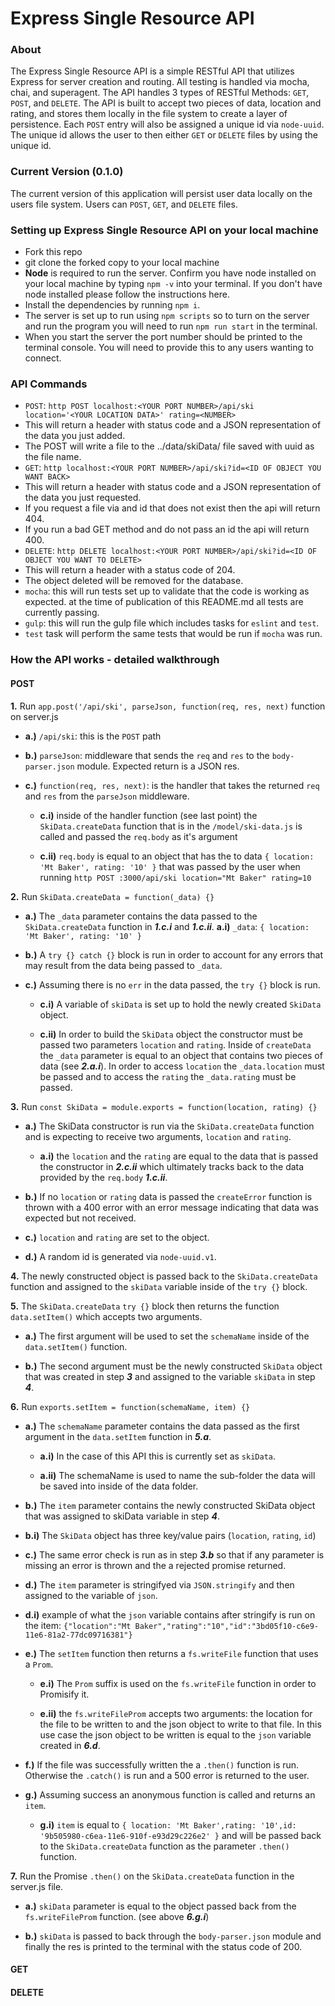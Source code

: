 # Express Single Resource API

### About
The Express Single Resource API is a simple RESTful API that utilizes Express for server creation and routing. All testing is handled via mocha, chai, and superagent. The API handles 3 types of RESTful Methods: `GET`, `POST`, and `DELETE`. The API is built to accept two pieces of data, location and rating, and stores them locally in the file system to create a layer of persistence. Each `POST` entry will also be assigned a unique id via `node-uuid`. The unique id allows the user to then either `GET` or `DELETE` files by using the unique id.

### Current Version (0.1.0)
The current version of this application will persist user data locally on the users file system. Users can `POST`, `GET`, and `DELETE` files.

### Setting up Express Single Resource API on your local machine
* Fork this repo
* git clone the forked copy to your local machine
* **Node** is required to run the server. Confirm you have node installed on your local machine by typing `npm -v` into your terminal. If you don't have node installed please follow the instructions here.
* Install the dependencies by running `npm i`.
* The server is set up to run using `npm scripts` so to turn on the server and run the program you will need to run `npm run start` in the terminal.
* When you start the server the port number should be printed to the terminal console. You will need to provide this to any users wanting to connect.

### API Commands
* `POST`: `http POST localhost:<YOUR PORT NUMBER>/api/ski location='<YOUR LOCATION DATA>' rating=<NUMBER>`
 * This will return a header with status code and a JSON representation of the data you just added.
 * The POST will write a file to the ../data/skiData/ file saved with uuid as the file name.
* `GET`: `http localhost:<YOUR PORT NUMBER>/api/ski?id=<ID OF OBJECT YOU WANT BACK>`
 * This will return a header with status code and a JSON representation of the data you just requested.
 * If you request a file via and id that does not exist then the api will return 404.
 * If you run a bad GET method and do not pass an id the api will return 400.
* `DELETE`: `http DELETE localhost:<YOUR PORT NUMBER>/api/ski?id=<ID OF OBJECT YOU WANT TO DELETE>`
 * This will return a header with a status code of 204.
 * The object deleted will be removed for the database.
* `mocha`: this will run tests set up to validate that the code is working as expected.
at the time of publication of this README.md all tests are currently passing.
* `gulp`: this will run the gulp file which includes tasks for `eslint` and `test`.
 * `test` task will perform the same tests that would be run if `mocha` was run.


### How the API works - detailed walkthrough
#### POST
**1.** Run `app.post('/api/ski', parseJson, function(req, res, next)` function on server.js

  * **a.)** `/api/ski`: this is the `POST` path

  * **b.)** `parseJson`: middleware that sends the `req` and `res` to the `body-parser.json` module. Expected return is a JSON res.

  * **c.)** `function(req, res, next)`: is the handler that takes the returned `req` and `res` from the `parseJson` middleware.

    * **c.i)** inside of the handler function (see last point) the `SkiData.createData` function that is in the `/model/ski-data.js` is called and passed the `req.body` as it's argument

    * **c.ii)** `req.body` is equal to an object that has the to data `{ location: 'Mt Baker', rating: '10' }` that was passed by the user when running `http POST :3000/api/ski location="Mt Baker" rating=10`

**2.** Run `SkiData.createData = function(_data) {}`

  * **a.)** The `_data` parameter contains the data passed to the `SkiData.createData` function in **_1.c.i_** and **_1.c.ii_**.
    **a.i)** `_data`: `{ location: 'Mt Baker', rating: '10' }`

  * **b.)** A `try {} catch {}` block is run in order to account for any errors that may result from the data being passed to `_data`.

  * **c.)** Assuming there is no `err` in the data passed, the `try {}` block is run.

    * **c.i)** A variable of `skiData` is set up to hold the newly created `SkiData` object.

    * **c.ii)** In order to build the `SkiData` object the constructor must be passed two parameters `location` and `rating`. Inside of `createData` the `_data` parameter is equal to an object that contains two pieces of data (see **_2.a.i_**). In order to access `location` the `_data.location` must be passed and to access the `rating` the `_data.rating` must be passed.

**3.** Run `const SkiData = module.exports = function(location, rating) {}`

  * **a.)** The SkiData constructor is run via the `SkiData.createData` function and is expecting to receive two arguments, `location` and `rating`.

    * **a.i)** the `location` and the `rating` are equal to the data that is passed the constructor in **_2.c.ii_** which ultimately tracks back to the data provided by the `req.body` **_1.c.ii_**.


  * **b.)** If no `location` or `rating` data is passed the `createError` function is thrown with a 400 error with an error message indicating that data was expected but not received.

  * **c.)** `location` and `rating` are set to the object.

  * **d.)** A random id is generated via `node-uuid.v1`.

**4.** The newly constructed object is passed back to the `SkiData.createData` function and assigned to the `skiData` variable inside of the `try {}` block.

**5.** The `SkiData.createData` `try {}` block then returns the function `data.setItem()` which accepts two arguments.

  * **a.)** The first argument will be used to set the `schemaName` inside of the `data.setItem()` function.

  * **b.)** The second argument must be the newly constructed `SkiData` object that was created in step **_3_** and assigned to the variable `skiData` in step **_4_**.

**6.** Run `exports.setItem = function(schemaName, item) {}`

  * **a.)** The `schemaName` parameter contains the data passed as the first argument in the `data.setItem` function in **_5.a_**.

    * **a.i)** In the case of this API this is currently set as `skiData`.

    * **a.ii)** The schemaName is used to name the sub-folder the data will be saved into inside of the data folder.


  * **b.)** The `item` parameter contains the newly constructed SkiData object that was assigned to skiData variable in step **_4_**.

   * **b.i)** The `SkiData` object has three key/value pairs (`location`, `rating`, `id`)


  * **c.)** The same error check is run as in step **_3.b_** so that if any parameter is missing an error is thrown and the a rejected promise returned.

  * **d.)** The `item` parameter is stringifyed via `JSON.stringify` and then assigned to the variable of `json`.

   * **d.i)** example of what the `json` variable contains after stringify is run on the item: `{"location":"Mt Baker","rating":"10","id":"3bd05f10-c6e9-11e6-81a2-77dc09716381"}`


  * **e.)** The `setItem` function then returns a `fs.writeFile` function that uses a `Prom`.

    * **e.i)** The `Prom` suffix is used on the `fs.writeFile` function in order to Promisify it.

    * **e.ii)** the `fs.writeFileProm` accepts two arguments: the location for the file to be written to and the json object to write to that file. In this use case the json object to be written is equal to the `json` variable created in **_6.d_**.

  * **f.)** If the file was successfully written the a `.then()` function is run. Otherwise the `.catch()` is run and a 500 error is returned to the user.

  * **g.)** Assuming success an anonymous function is called and returns an `item`.

    * **g.i)** `item` is equal to `{ location: 'Mt Baker',rating: '10',id: '9b505980-c6ea-11e6-910f-e93d29c226e2' }` and will be passed back to the `SkiData.createData` function as the parameter `.then()` function.

**7.** Run the Promise `.then()` on the `SkiData.createData` function in the server.js file.

  * **a.)** `skiData` parameter is equal to the object passed back from the `fs.writeFileProm` function. (see above **_6.g.i_**)

  * **b.)** `skiData` is passed to back through the `body-parser.json` module and finally the res is printed to the terminal with the status code of 200.

#### GET


#### DELETE
